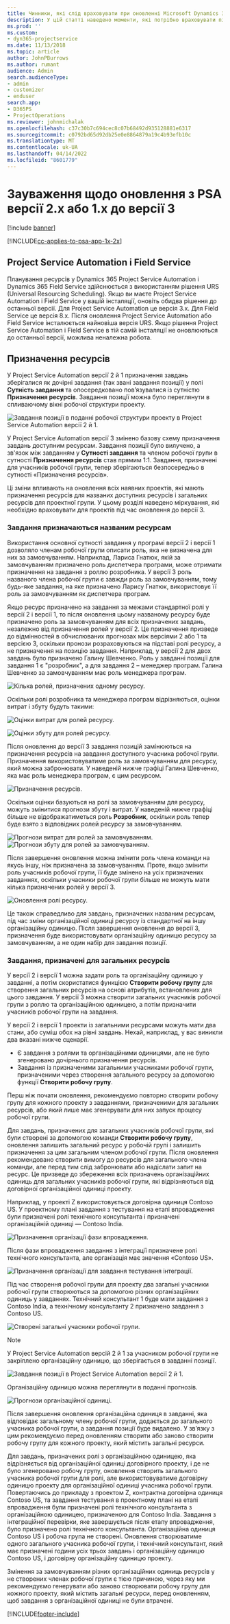 ```yaml
---
title: Чинники, які слід враховувати при оновленні Microsoft Dynamics 365 Project Service Automation версії 2.x або 1.x до версії 3
description: У цій статті наведено моменти, які потрібно враховувати під час оновлення з Project Service Automation версії 2.x або 1.x до версії 3.
ms.prod: ''
ms.custom:
- dyn365-projectservice
ms.date: 11/13/2018
ms.topic: article
author: JohnPBurrows
ms.author: rumant
audience: Admin
search.audienceType:
- admin
- customizer
- enduser
search.app:
- D365PS
- ProjectOperations
ms.reviewer: johnmichalak
ms.openlocfilehash: c37c30b7c694cec8c07b68492d935128881e6317
ms.sourcegitcommit: c0792bd65d92db25e0e8864879a19c4b93efb10c
ms.translationtype: MT
ms.contentlocale: uk-UA
ms.lasthandoff: 04/14/2022
ms.locfileid: "8601779"
---
```

# <a name="upgrade-considerations---psa-version-2x-or-1x-to-version-3"></a>Зауваження щодо оновлення з PSA версії 2.x або 1.x до версії 3

[!include [banner](../includes/psa-now-project-operations.md)]

[!INCLUDE[cc-applies-to-psa-app-1x-2x](../includes/cc-applies-to-psa-app-1x-2x.md)]

## <a name="project-service-automation-and-field-service"></a>Project Service Automation і Field Service
Планування ресурсів у Dynamics 365 Project Service Automation і Dynamics 365 Field Service здійснюється з використанням рішення URS (Universal Resourcing Scheduling). Якщо ви маєте Project Service Automation і Field Service у вашій інсталяції, оновіть обидва рішення до останньої версії. Для Project Service Automation це версія 3.x. Для Field Service це версія 8.x. Після оновлення Project Service Automation або Field Service інсталюється найновіша версія URS. Якщо рішення Project Service Automation і Field Service в тій самій інсталяції не оновлюються до останньої версії, можлива неналежна робота.

## <a name="resource-assignments"></a>Призначення ресурсів
У Project Service Automation версії 2 й 1 призначення завдань зберігалися як дочірні завдання (так звані завдання позиції) у полі **Сутність завдання** та опосередковано пов’язувалися із сутністю **Призначення ресурсів**. Завдання позиції можна було переглянути в спливаючому вікні робочої структури проекту.

![Завдання позиції в поданні робочої структури проекту в Project Service Automation версії 2 й 1.](media/upgrade-line-task-01.png)

У Project Service Automation версії 3 змінено базову схему призначення завдань доступним ресурсам. Завдання позиції було вилучено, а зв'язок між завданням у **Сутності завдання** та членом робочої групи в сутності **Призначення ресурсів** став прямим 1:1. Завдання, призначені для учасників робочої групи, тепер зберігаються безпосередньо в сутності «Призначення ресурсів».  

Ці зміни впливають на оновлення всіх наявних проектів, які мають призначення ресурсів для названих доступних ресурсів і загальних ресурсів для проектної групи. У цьому розділі наведено міркування, які необхідно враховувати для проектів під час оновлення до версії 3. 

### <a name="tasks-assigned-to-named-resources"></a>Завдання призначаються названим ресурсам
Використання основної сутності завдання у програмі версії 2 і версії 1 дозволяло членам робочої групи описати роль, яка не визначена для них за замовчуванням. Наприклад, Лариса Гнатюк, якій за замовчуванням призначено роль диспетчера програми, може отримати призначення на завдання з роллю розробника. У версії 3 роль названого члена робочої групи є завжди роль за замовчуванням, тому будь-яке завдання, на яке призначено Ларису Гнатюк, використовує її роль за замовчуванням як диспетчера програм.

Якщо ресурс призначено на завдання за межами стандартної ролі у версії 2 і версії 1, то після оновлення цьому названому ресурсу буде призначено роль за замовчуванням для всіх призначених завдань, незалежно від призначення ролей у версії 2. Це призначення призведе до відмінностей в обчислюваних прогнозах між версіями 2 або 1 та версією 3, оскільки пронози розраховуються на підставі ролі ресурсу, а не призначення на позицію завдання. Наприклад, у версії 2 для двох завдань було призначено Галину Шевченко. Роль у завданні позиції для завдання 1 є "розробник", а для завдання 2 – менеджер програм. Галина Шевченко за замовчуванням має роль менеджера програм.

![Кілька ролей, призначених одному ресурсу.](media/upgrade-multiple-roles-02.png)

Оскільки ролі розробника та менеджера програм відрізняються, оцінки витрат і збуту будуть такими:

![Оцінки витрат для ролей ресурсу.](media/upggrade-cost-estimates-03.png)

![Оцінки збуту для ролей ресурсу.](media/upgrade-sales-estimates-04.png)

Після оновлення до версії 3 завдання позицій замінюються на призначення ресурсів на завдання доступного учасника робочої групи. Призначення використовуватиме роль за замовчуванням для ресурсу, який можна забронювати. У наведеній нижче графіці Галина Шевченко, яка має роль менеджера програм, є цим ресурсом.

![Призначення ресурсів.](media/resource-assignment-v2-05.png)

Оскільки оцінки базуються на ролі за замовчуванням для ресурсу, можуть змінитися прогнози збуту і витрат. У наведеній нижче графіці більше не відображатиметься роль **Розробник**, оскільки роль тепер буде взято з відповідних ролей ресурсу за замовчуванням.

![Прогнози витрат для ролей за замовчуванням.](media/resource-assignment-cost-estimate-06.png)
![Прогнози збуту для ролей за замовчуванням.](media/resource-assignment-sales-estimate-07.png)

Після завершення оновлення можна змінити роль члена команди на якусь іншу, ніж призначена за замовчуванням. Проте, якщо змінити роль учасників робочої групи, її буде змінено на усіх призначених завданнях, оскільки учасники робочої групи більше не можуть мати кілька призначених ролей у версії 3.

![Оновлення ролі ресурсу.](media/resource-role-assignment-08.png)

Це також справедливо для завдань, призначених названим ресурсам, під час зміни організаційної одиниці ресурсу із стандартної на іншу організаційну одиницю. Після завершення оновлення до версії 3, призначення буде використовувати організаційну одиницю ресурсу за замовчуванням, а не один набір для завдання позиції.

### <a name="tasks-assigned-to-generic-resources"></a>Завдання, призначені для загальних ресурсів
У версії 2 і версії 1 можна задати роль та організаційну одиницю у завданні, а потім скористатися функцією **Створити робочу групу** для створення загальних ресурсів на основі атрибутів, встановлених для цього завдання. У версії 3 можна створити загальних учасників робочої групи з роллю та організаційною одиницею, а потім призначити учасників робочої групи на завдання.

У версії 2 і версії 1 проекти із загальними ресурсами можуть мати два стани, або суміш обох на рівні завдань. Нехай, наприклад, у вас виникли два вказані нижче сценарії.

- Є завдання з ролями та організаційними одиницями, але не було згенеровано дочірнього призначення ресурсів.
- Завдання із призначеними загальними учасниками робочої групи, призначеними через створення загального ресурсу за допомогою функції **Створити робочу групу**.

Перш ніж почати оновлення, рекомендуємо повторно створити робочу групу для кожного проекту з завданнями, призначеними для загальних ресурсів, або який лише має згенерувати для них запуск процесу робочої групи.

Для завдань, призначених для загальних учасників робочої групи, які були створені за допомогою команди **Створити робочу групу**, оновлення залишить загальний ресурс у робочій групі і залишить призначення за цим загальним членом робочої групи. Після оновлення рекомендовано створити вимогу до ресурсів для загального члена команди, але перед тим слід забронювати або надіслати запит на ресурс. Це призведе до збереження всіх призначень організаційних одиниць для загальних учасників робочої групи, які відрізняються від договірної організаційної одиниці проекту.

Наприклад, у проекті Z використовується договірна одиниця Contoso US. У проектному плані завдання з тестування на етапі впровадження були призначені ролі технічного консультанта і призначені організаційній одиниці — Contoso India.

![Призначення організації фази впровадження.](media/org-unit-assignment-09.png)

Після фази впровадження завдання з інтеграції призначене ролі технічного консультанта, але організація має значення «Contoso US».  

![Призначення організації для завдання тестування інтеграції.](media/org-unit-generate-team-10.png)

Під час створення робочої групи для проекту два загальні учасники робочої групи створюються за допомогою різних організаційних одиниць у завданнях. Технічний консультант 1 буде мати завдання з Contoso India, а технічному консультанту 2 призначено завдання з Contoso US.  

![Створені загальні учасники робочої групи.](media/org-unit-assignments-multiple-resources-11.png)

> [!NOTE]
> У Project Service Automation версій 2 й 1 за учасником робочої групи не закріплено організаційну одиницю, що зберігається в завданні позиції.

![Завдання позиції в Project Service Automation версії 2 й 1.](media/line-tasks-12.png)

Організаційну одиницю можна переглянути в поданні прогнозів. 

![Прогнози організаційної одиниці.](media/org-unit-estimates-view-13.png)
 
Після завершення оновлення організаційна одиниця в завданні, яка відповідає загальному члену робочої групи, додається до загального учасника робочої групи, а завдання позиції буде видалено. У зв’язку з цим рекомендуємо перед оновленням створити або заново створити робочу групу для кожного проекту, який містить загальні ресурси.

Для завдань, призначених ролі з організаційною одиницею, яка відрізняється від організаційної одиниці договірного проекту, і де не було згенеровано робочу групу, оновлення створить загального учасника робочої групи для ролі, але використовуватиме договірну одиницю проекту для організаційної одиниці учасника робочої групи. Повертаючись до прикладу з проектом Z, контрактна договірна одиниця Contoso US, та завдання тестування в проектному плані на етапі впровадження були призначені ролі технічного консультанта з організаційною одиницею, призначеною для Contoso India. Завдання з інтеграційної перевірки, яке завершується після етапу впровадження, було призначено ролі технічного консультанта. Організаційна одиниця Contoso US і робоча група не створені. Оновлення створюватиме одного загального учасника робочої групи, і технічний консультант, який має призначені години усіх трьох завдань і організаційну одиницю Contoso US, і договірну організаційну одиницю проекту.   
 
Змінення за замовчуванням різних організаційних одиниць ресурсів у не створених членах робочої групи є тією причиною, через яку ми рекомендуємо генерувати або заново створювати робочу групу для кожного проекту, який містить загальні ресурси, перед оновленням, щоб завдання з організаційної одиниці не були втрачені.



[!INCLUDE[footer-include](../includes/footer-banner.md)]

